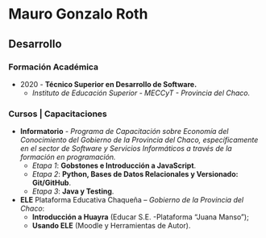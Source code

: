 Mauro Gonzalo Roth 
===
## Desarrollo
### Formación Académica
- 2020 - **Técnico Superior en Desarrollo de Software.**
    + *Instituto de Educación Superior - MECCyT - Provincia del Chaco.*

### Cursos | Capacitaciones
- **Informatorio** - *Programa de Capacitación sobre Economía del Conocimiento del Gobierno de la Provincia del Chaco, específicamente en el sector de Software y Servicios Informáticos a través de la formación en programación.*
    + *Etapa 1*: **Gobstones e Introducción a JavaScript**.
    + *Etapa 2*: **Python, Bases de Datos Relacionales y Versionado: Git/GitHub**.
    + *Etapa 3*: **Java y Testing**.
- **ELE** Plataforma Educativa Chaqueña – *Gobierno de la Provincia del Chaco*:
    + **Introducción a Huayra** (Educar S.E. -Plataforma “Juana Manso”);
    + **Usando ELE** (Moodle y Herramientas de Autor).



